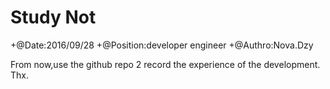 # Study Not +@Date:2016/09/28+@Position:developer engineer+@Authro:Nova.DzyFrom now,use the github repo 2 record the experience of the development.Thx.  